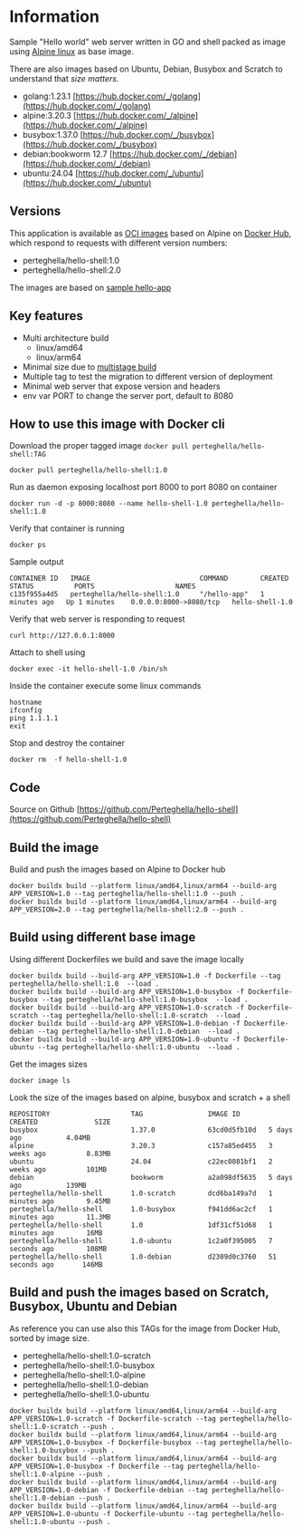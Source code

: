 # Information

Sample "Hello world" web server written in GO and shell packed as image using [Alpine linux](https://www.alpinelinux.org/) as base image.  

There are also images based on Ubuntu, Debian, Busybox and Scratch to understand that *size matters*.

- golang:1.23.1 [https://hub.docker.com/_/golang](https://hub.docker.com/_/golang)
- alpine:3.20.3 [https://hub.docker.com/_/alpine](https://hub.docker.com/_/alpine)
- busybox:1.37.0 [https://hub.docker.com/_/busybox](https://hub.docker.com/_/busybox)
- debian:bookworm 12.7 [https://hub.docker.com/_/debian](https://hub.docker.com/_/debian)
- ubuntu:24.04 [https://hub.docker.com/_/ubuntu](https://hub.docker.com/_/ubuntu)

## Versions

This application is available as [OCI images](https://opencontainers.org/) based on Alpine on [Docker Hub](https://hub.docker.com/r/perteghella/hello-shell), which respond to requests with different version numbers:

- perteghella/hello-shell:1.0 
- perteghella/hello-shell:2.0 

The images are based on [sample hello-app](https://github.com/GoogleCloudPlatform/kubernetes-engine-samples/tree/main/hello-app)


## Key features

- Multi architecture build
  - linux/amd64
  - linux/arm64
- Minimal size due to [multistage build](https://docs.docker.com/build/building/multi-stage/)
- Multiple tag to test the migration to different version of deployment
- Minimal web server that expose version and headers
- env var PORT to change the server port, default to 8080

## How to use this image with Docker cli

Download the proper tagged image `docker pull perteghella/hello-shell:TAG`

```shell
docker pull perteghella/hello-shell:1.0
```

Run as daemon exposing localhost port 8000 to port 8080 on container 

```shell
docker run -d -p 8000:8080 --name hello-shell-1.0 perteghella/hello-shell:1.0
```

Verify that container is running

```shell
docker ps
```

Sample output

```shell
CONTAINER ID   IMAGE                           COMMAND        CREATED         STATUS          PORTS                    NAMES
c135f955a4d5   perteghella/hello-shell:1.0     "/hello-app"   1 minutes ago   Up 1 minutes    0.0.0.0:8000->8080/tcp   hello-shell-1.0
```

Verify that web server is responding to request

```shell
curl http://127.0.0.1:8000
```

Attach to shell using 

```shell
docker exec -it hello-shell-1.0 /bin/sh
```

Inside the container execute some linux commands

```shell
hostname
ifconfig
ping 1.1.1.1
exit
```

Stop and destroy the container

```shell
docker rm  -f hello-shell-1.0
```


## Code

Source on Github [https://github.com/Perteghella/hello-shell](https://github.com/Perteghella/hello-shell)

## Build the image

Build and push the images based on Alpine to Docker hub

```shell
docker buildx build --platform linux/amd64,linux/arm64 --build-arg APP_VERSION=1.0 --tag perteghella/hello-shell:1.0 --push .
docker buildx build --platform linux/amd64,linux/arm64 --build-arg APP_VERSION=2.0 --tag perteghella/hello-shell:2.0 --push .
```

## Build using different base image

Using different Dockerfiles we build and save the image locally

```shell
docker buildx build --build-arg APP_VERSION=1.0 -f Dockerfile --tag perteghella/hello-shell:1.0  --load .
docker buildx build --build-arg APP_VERSION=1.0-busybox -f Dockerfile-busybox --tag perteghella/hello-shell:1.0-busybox  --load .
docker buildx build --build-arg APP_VERSION=1.0-scratch -f Dockerfile-scratch --tag perteghella/hello-shell:1.0-scratch  --load .
docker buildx build --build-arg APP_VERSION=1.0-debian -f Dockerfile-debian --tag perteghella/hello-shell:1.0-debian  --load .
docker buildx build --build-arg APP_VERSION=1.0-ubuntu -f Dockerfile-ubuntu --tag perteghella/hello-shell:1.0-ubuntu  --load .
```

Get the images sizes

```shell
docker image ls 
```

Look the size of the images based on alpine, busybox and scratch + a shell 


```shell
REPOSITORY                    TAG                IMAGE ID       CREATED              SIZE
busybox                       1.37.0             63cd0d5fb10d   5 days ago           4.04MB
alpine                        3.20.3             c157a85ed455   3 weeks ago          8.83MB
ubuntu                        24.04              c22ec0081bf1   2 weeks ago          101MB
debian                        bookworm           a2a098df5635   5 days ago           139MB
perteghella/hello-shell       1.0-scratch        dcd6ba149a7d   1 minutes ago        9.45MB
perteghella/hello-shell       1.0-busybox        f941dd6ac2cf   1 minutes ago        11.3MB
perteghella/hello-shell       1.0                1df31cf51d68   1 minutes ago        16MB
perteghella/hello-shell       1.0-ubuntu         1c2a0f395005   7 seconds ago        108MB
perteghella/hello-shell       1.0-debian         d2309d0c3760   51 seconds ago       146MB
```

##  Build and push the images based on Scratch, Busybox, Ubuntu and Debian

As reference you can use also this TAGs for the image from Docker Hub, sorted by image size.

- perteghella/hello-shell:1.0-scratch
- perteghella/hello-shell:1.0-busybox
- perteghella/hello-shell:1.0-alpine
- perteghella/hello-shell:1.0-debian
- perteghella/hello-shell:1.0-ubuntu


```shell
docker buildx build --platform linux/amd64,linux/arm64 --build-arg APP_VERSION=1.0-scratch -f Dockerfile-scratch --tag perteghella/hello-shell:1.0-scratch --push .
docker buildx build --platform linux/amd64,linux/arm64 --build-arg APP_VERSION=1.0-busybox -f Dockerfile-busybox --tag perteghella/hello-shell:1.0-busybox --push .
docker buildx build --platform linux/amd64,linux/arm64 --build-arg APP_VERSION=1.0-busybox -f Dockerfile --tag perteghella/hello-shell:1.0-alpine --push .
docker buildx build --platform linux/amd64,linux/arm64 --build-arg APP_VERSION=1.0-debian -f Dockerfile-debian --tag perteghella/hello-shell:1.0-debian --push .
docker buildx build --platform linux/amd64,linux/arm64 --build-arg APP_VERSION=1.0-ubuntu -f Dockerfile-ubuntu --tag perteghella/hello-shell:1.0-ubuntu --push .
```
